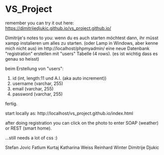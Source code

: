 # VS_Project

remember you can try it out here: https://dimitrijedjukic.github.io/vs_project.github.io/

Dimitrije's notes to you:
wenn du es auch starten möchtest dann,
ihr müsst xampp instalieren um alles zu starten. (oder Lamp in Windows, aber kenne mich nicht aus)
im http://localhost/phpmyadmin/ eine neue Datenbank "registration" erstellen mit "users" Tabelle (4 rows). (es ist wichtig dass es genau so heisst)

beim Erstellung von "users": 
1. id (int, length:11 und A.I. (aka auto increment))
2. username (varchar, 255)
3. email (varchar, 255)
4. password (varchar, 255)

fertig.


start locally as: http://localhost/vs_project.github.io/index.html

after doing registration you can click on the photo to enter SOAP (weather) or REST (smart home).

...still needs a lot of css :)

Stefan Jovic
Fatlum Kurtaj
Katharina Weiss
Reinhard Winter
Dimitrije Djukic
